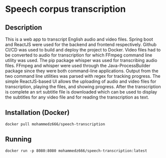 # Speech corpus transcription

## Description
This is a web app to transcript English audio and video files. Spring boot and ReactJS were used for the backend and frontend respectively. Github CI/CD was used to build and deploy the project to Docker. Video files had to be converted to audio for transcription for which FFmpeg command line utility was used. The pip package whisper was used for transcribing audio files. FFmpeg and whisper were used through the Java-ProcessBuilder package since they were both command-line applications. Output from the two command line utilities was parsed with regex for tracking progress. The simple ReactJS-based UI allows the uploading of audio and video files for transcription, playing the files, and showing progress. After the transcription is complete an srt subtitle file is downloaded which can be used to display the subtitles for any video file and for reading the transcription as text.

## Installation (Docker)
``` 
docker pull mohammedz666/speech-transcription
```

## Running
```
docker run -p 8080:8080 mohammedz666/speech-transcription:latest
```


